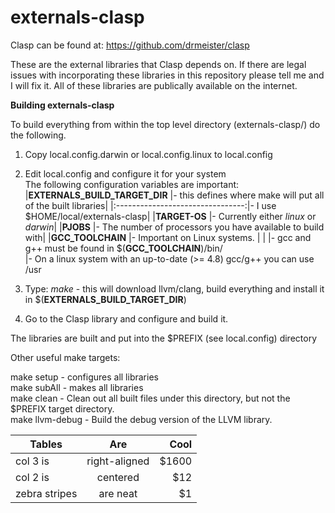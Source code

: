 **externals-clasp**
===============

Clasp can be found at:   https://github.com/drmeister/clasp

These are the external libraries that Clasp depends on. If there are legal issues with incorporating these libraries in this repository please tell me and I will fix it.  All of these libraries are publically available on the internet.

**Building externals-clasp**

To build everything from within the top level directory (externals-clasp/) do the following.

1) Copy local.config.darwin or local.config.linux to local.config

2) Edit local.config and configure it for your system<br>
  The following configuration variables are important:<br>
      |**EXTERNALS_BUILD_TARGET_DIR**   |- this defines where make will put all of the built libraries|
      |:--------------------------------:|- I use $HOME/local/externals-clasp|
      |**TARGET-OS**                    |- Currently either _linux_ or _darwin_|
      |**PJOBS**                        |- The number of processors you have available to build with|
      |**GCC_TOOLCHAIN**                |- Important on Linux systems. | 
      |                                 |- gcc and g++ must be found in $(**GCC_TOOLCHAIN**)/bin/<br>
                                        |- On a linux system with an up-to-date (>= 4.8) gcc/g++ you can use /usr
      
3) Type:  _make_    - this will download llvm/clang, build everything and install it in $(**EXTERNALS_BUILD_TARGET_DIR**)

4) Go to the Clasp library and configure and build it.

The libraries are built and put into the $PREFIX (see local.config) directory

Other useful make targets:

make setup      - configures all libraries<br>
make subAll     - makes all libraries<br>
make clean      - Clean out all built files under this directory, but not the $PREFIX target directory.<br>
make llvm-debug - Build the debug version of the LLVM library.


| Tables        | Are           | Cool  |
| ------------- |:-------------:| -----:|
| col 3 is      | right-aligned | $1600 |
| col 2 is      | centered      |   $12 |
| zebra stripes | are neat      |    $1 |
